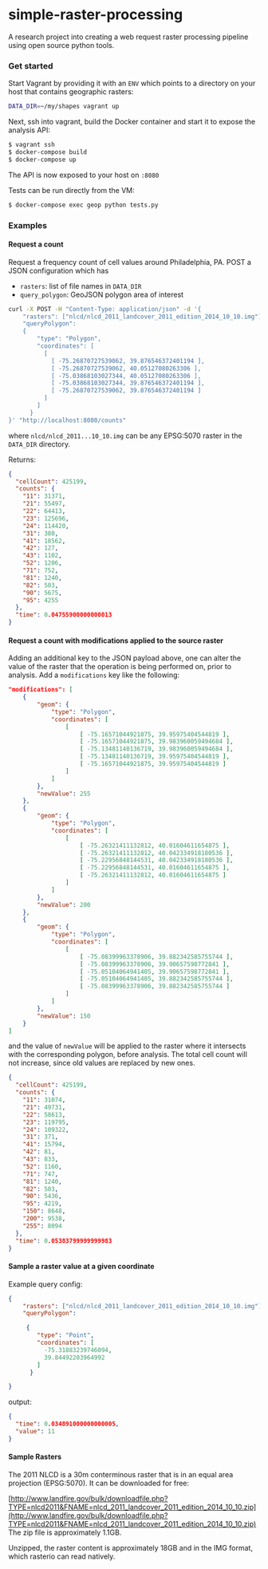 # simple-raster-processing
A research project into creating a web request raster processing pipeline using open source python tools.

### Get started
Start Vagrant by providing it with an `ENV` which points to a directory on your host that contains geographic rasters:
```bash
DATA_DIR=~/my/shapes vagrant up
```

Next, ssh into vagrant, build the Docker container and start it to expose the analysis API:
```bash
$ vagrant ssh
$ docker-compose build
$ docker-compose up
```
The API is now exposed to your host on `:8080`

Tests can be run directly from the VM:
```bash
$ docker-compose exec geop python tests.py
```

### Examples
#### Request a count

Request a frequency count of cell values around Philadelphia, PA. POST a JSON configuration which has
- `rasters`: list of file names in `DATA_DIR`
- `query_polygon`: GeoJSON polygon area of interest

```bash
curl -X POST -H "Content-Type: application/json" -d '{
    "rasters": ["nlcd/nlcd_2011_landcover_2011_edition_2014_10_10.img"],
    "queryPolygon":
    {
        "type": "Polygon",
        "coordinates": [
          [
            [ -75.26870727539062, 39.876546372401194 ],
            [ -75.26870727539062, 40.05127080263306 ],
            [ -75.03868103027344, 40.05127080263306 ],
            [ -75.03868103027344, 39.876546372401194 ],
            [ -75.26870727539062, 39.876546372401194 ]
          ]
        ]
      }
}' "http://localhost:8080/counts"
```

where `nlcd/nlcd_2011...10_10.img` can be any EPSG:5070 raster in the `DATA_DIR` directory.

Returns:

```json
{
  "cellCount": 425199,
  "counts": {
    "11": 31371,
    "21": 55497,
    "22": 64413,
    "23": 125696,
    "24": 114420,
    "31": 380,
    "41": 18562,
    "42": 127,
    "43": 1102,
    "52": 1206,
    "71": 752,
    "81": 1240,
    "82": 503,
    "90": 5675,
    "95": 4255
  },
  "time": 0.04755900000000013
}
```

#### Request a count with modifications applied to the source raster
Adding an additional key to the JSON payload above, one can alter the value of the raster that the operation is being performed on, prior to analysis.  Add a `modifications` key like the following:
```json
"modifications": [
    {
        "geom": {
            "type": "Polygon",
            "coordinates": [
                [
                    [ -75.16571044921875, 39.95975404544819 ],
                    [ -75.16571044921875, 39.983960059494684 ],
                    [ -75.13481140136719, 39.983960059494684 ],
                    [ -75.13481140136719, 39.95975404544819 ],
                    [ -75.16571044921875, 39.95975404544819 ]
                ]
            ]
        },
        "newValue": 255
    },
    {
        "geom": {
            "type": "Polygon",
            "coordinates": [
                [
                    [ -75.26321411132812, 40.01604611654875 ],
                    [ -75.26321411132812, 40.042334918180536 ],
                    [ -75.22956848144531, 40.042334918180536 ],
                    [ -75.22956848144531, 40.01604611654875 ],
                    [ -75.26321411132812, 40.01604611654875 ]
                ]
            ]
        },
        "newValue": 200
    },
    {
        "geom": {
            "type": "Polygon",
            "coordinates": [
                [
                    [ -75.08399963378906, 39.882342585755744 ],
                    [ -75.08399963378906, 39.90657598772841 ],
                    [ -75.05104064941405, 39.90657598772841 ],
                    [ -75.05104064941405, 39.882342585755744 ],
                    [ -75.08399963378906, 39.882342585755744 ]
                ]
            ]
        },
        "newValue": 150
    }
]
```

and the value of `newValue` will be applied to the raster where it intersects with the corresponding polygon, before analysis.  The total cell count will not increase, since old values are replaced by new ones.

```json
{
  "cellCount": 425199,
  "counts": {
    "11": 31074,
    "21": 49731,
    "22": 58613,
    "23": 119795,
    "24": 109322,
    "31": 371,
    "41": 15794,
    "42": 81,
    "43": 833,
    "52": 1160,
    "71": 747,
    "81": 1240,
    "82": 503,
    "90": 5436,
    "95": 4219,
    "150": 8648,
    "200": 9538,
    "255": 8094
  },
  "time": 0.05383799999999983
}
```

#### Sample a raster value at a given coordinate
Example query config:
```json
{
    "rasters": ["nlcd/nlcd_2011_landcover_2011_edition_2014_10_10.img"],
    "queryPolygon":

     {
        "type": "Point",
        "coordinates": [
          -75.31883239746094,
          39.84492203964992
        ]
      }

}
```
output:

```json
{
  "time": 0.034891000000000005,
  "value": 11
}
```

#### Sample Rasters
The 2011 NLCD is a 30m conterminous raster that is in an equal area projection (EPSG:5070).  It can be downloaded for free:

[http://www.landfire.gov/bulk/downloadfile.php?TYPE=nlcd2011&FNAME=nlcd_2011_landcover_2011_edition_2014_10_10.zip](http://www.landfire.gov/bulk/downloadfile.php?TYPE=nlcd2011&FNAME=nlcd_2011_landcover_2011_edition_2014_10_10.zip)
The zip file is approximately 1.1GB.

Unzipped, the raster content is approximately 18GB and in the IMG format, which rasterio can read natively.
